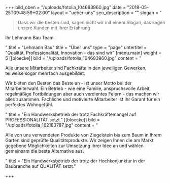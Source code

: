 +++
bild_oben = "/uploads/fotolia_104683960.jpg"
date = "2018-05-25T09:48:59+02:00"
layout = "ueber-uns"
seo_description = ""
slogan = "<blockquote><p>Dass wir die besten sind, sagen nicht wir mit einem Slogan, das sagen unsere Kunden mit Ihrer Erfahrung</p></blockquote><p>Ihr Lehmann Bau Team</p>"
titel = "Lehmann Bau"
title = "Über uns"
type = "page"
untertitel = "Qualität, Professionalität, Innovation - das sind wir"
[menu.main]
weight = 5
[[bloecke]]
bild = "/uploads/fotolia_104683960.jpg"
content = "<p>Alle unsere Mitarbeiter sind Fachkräfte in den jeweiligen Gewerken, teilweise sogar mehrfach ausgebildet. </p><p>Wir bieten den Besten das Beste an - ist unser Motto bei der Mitarbeiterwahl. Ein Betrieb - wie eine Familie, anspruchsvolle Arbeit, regelmäßige Fortbildungen aber auch verdientes Feiern - das machen wir alles zusammen. Fachliche und motivierte Mitarbeiter ist Ihr Garant für ein perfektes Wohngefühl.</p>"
titel = "Ein Handwerksbetrieb der trotz Fachkräftemangel auf PROFESSIONALITÄT setzt."
[[bloecke]]
bild = "/uploads/fotolia_162183787.jpg"
content = "<p>Alle von uns verwendeten Produkte von Ziegelstein bis zum Baum in Ihrem Garten sind geprüfte Qualitätsprodukte. Wir zeigen Ihnen die am Markt gegebene Möglichkeiten zur Umsetzung Ihrer Idee an und wählen gemeinsam die beste Alternative aus.</p>"
titel = "Ein Handwerksbetrieb der trotz der Hochkonjunktur in der Baubranche auf QUALITÄT setzt."

+++

